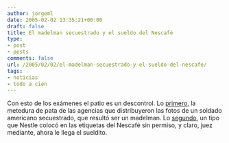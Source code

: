 ```yaml
---
author: jorgeml
date: 2005-02-02 13:35:21+00:00
draft: false
title: El madelman secuestrado y el sueldo del Nescafé
type: 
- post
- posts
comments: false
url: /2005/02/02/el-madelman-secuestrado-y-el-sueldo-del-nescafe/
tags:
- noticias
- todo a cien
---
```


Con esto de los exámenes el patio es un descontrol. Lo [primero](http://www.elmundo.es/elmundo/2005/02/02/comunicacion/1107349377.html), la metedura de pata de las agencias que distribuyeron las fotos de un soldado americano secuestrado, que resultó ser un madelman. Lo [segundo](http://www.elmundo.es/elmundo/2005/02/02/comunicacion/1107345267.html), un tipo que Nestle colocó en las etiquetas del Nescafé sin permiso, y claro, juez mediante, ahora le llega el sueldito.
